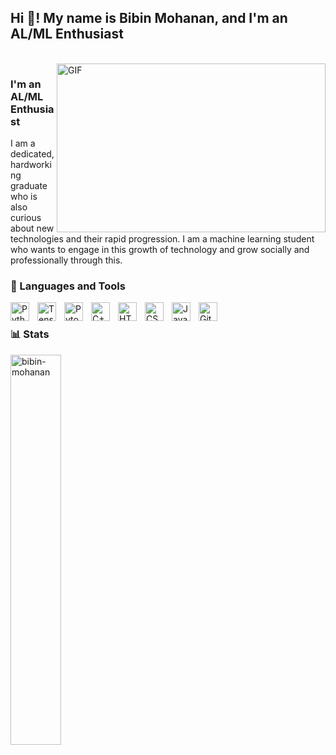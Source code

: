 <h2 align="left">Hi 👋! My name is Bibin Mohanan, and I'm an AL/ML Enthusiast</h2>

<br />
<img align="right" height="270px" width="430px" alt="GIF" src="https://i.giphy.com/media/v1.Y2lkPTc5MGI3NjExb294ZDFzbWl0aWVnY3oweWF0NmFrYmtnYTc1a2tzbXhtdzhsOHl2cCZlcD12MV9pbnRlcm5hbF9naWZfYnlfaWQmY3Q9Zw/HtfFneOxp0fx6nUvYn/giphy.gif" />
<p align="center">
<p align="center">
  <h3> I'm an AL/ML Enthusiast </h3>
</p>
I am a dedicated, hardworking graduate who is also curious about new technologies and their rapid progression. I am a machine learning student who wants to engage in this growth of technology and grow socially and professionally through this.

### 🧰 Languages and Tools

<a href="https://www.python.org/">
<img align="left" alt="Python" width="30px" style="padding-right:10px;" src="https://upload.wikimedia.org/wikipedia/commons/c/c3/Python-logo-notext.svg" />
</a>
<a href="https://www.tensorflow.org/">
<img align="left" alt="Tensorflow" width="30px" style="padding-right:10px;" src="https://upload.wikimedia.org/wikipedia/commons/2/2d/Tensorflow_logo.svg" />
</a>
<a href="https://pytorch.org/">
<img align="left" alt="Pytorch" width="30px" style="padding-right:10px;" src="https://upload.wikimedia.org/wikipedia/commons/1/10/PyTorch_logo_icon.svg" />
</a>
<a href="https://isocpp.org/">
<img align="left" alt="C++" width="30px" style="padding-right:10px;" src="https://upload.wikimedia.org/wikipedia/commons/1/18/ISO_C%2B%2B_Logo.svg" />
</a>
<a href="https://html.spec.whatwg.org/multipage/">
<img align="left" alt="HTML" width="30px" style="padding-right:10px;" src="https://cdn.jsdelivr.net/gh/devicons/devicon/icons/html5/html5-plain.svg" />
</a>
<a href="https://www.w3.org/Style/CSS/">
<img align="left" alt="CSS" width="30px" style="padding-right:10px;" src="https://cdn.jsdelivr.net/gh/devicons/devicon/icons/css3/css3-plain.svg" />
</a>
<a href="https://www.javascript.com/">
<img align="left" alt="JavaScript" width="30px" style="padding-right:10px;" src="https://cdn.jsdelivr.net/gh/devicons/devicon/icons/javascript/javascript-plain.svg" />
</a>
<a href="https://github.com/">
<img align="left" alt="GitHub" width="30px" style="padding-right:10px;" src="https://upload.wikimedia.org/wikipedia/commons/9/91/Octicons-mark-github.svg" />
</a>

<br />

### 📊 Stats
<div>
  <img src="https://github-readme-stats.vercel.app/api?username=bibin-mohanan&show_icons=true&theme=gotham" style="width:40%; float:left; margin:0, 10%, 0, 0" alt="bibin-mohanan" />
</div>


